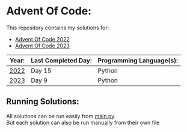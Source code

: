 # Advent Of Code: 

This repository contains my solutions for: 

- [Advent Of Code 2022](https://adventofcode.com/)
- [Advent Of Code 2023](https://adventofcode.com/2022) 

| Year: | Last Completed Day: | Programming Language(s):|
| ----- | ------------------- | ----------------------- | 
|[2022](https://github.com/Thunder2103/Advent-Of-Code/tree/main/2022)  | Day 15              | Python                  |
|[2023](https://github.com/Thunder2103/Advent-Of-Code/tree/main/2023)  | Day 9               | Python                  |   

## Running Solutions: 

All solutions can be run easily from [main.py](./main.py). <br>
But each solution can also be run manually from their own file
